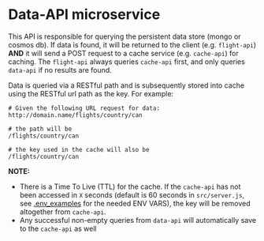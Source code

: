 # Data-API microservice

This API is responsible for querying the persistent data store (mongo or cosmos db).  If data is found, it will be returned to the client (e.g. ```flight-api```) **AND** it will send a POST request to a cache service (e.g. ```cache-api```) for caching.  The ```flight-api``` always queries ```cache-api``` first, and only queries ```data-api``` if no results are found.

Data is queried via a RESTful path and is subsequently stored into cache using the RESTful url path as the key.  For example:

```:bash
# Given the following URL request for data:
http://domain.name/flights/country/can

# the path will be
/flights/country/can

# the key used in the cache will also be
/flights/country/can
```

**NOTE:**
- There is a Time To Live (TTL) for the cache.  If the ```cache-api``` has not been accessed in ```X``` seconds (default is 60 seconds in ```src/server.js```, see [.env_examples](src/.env_examples) for the needed ENV VARS), the key will be removed altogether from ```cache-api```.
- Any successful non-empty queries from ```data-api``` will automatically save to the ```cache-api``` as well